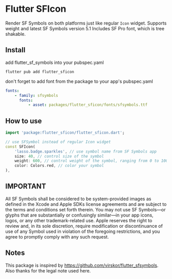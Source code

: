 # Flutter SFIcon

Render SF Symbols on both platforms just like regular `Icon` widget. Supports weight and latest SF Symbols version 5.1
Includes SF Pro font, which is tree shakable.

## Install

add flutter_sf_symbols into your pubspec.yaml

```
flutter pub add flutter_sficon
```

don't forget to add font from the package to your app's pubspec.yaml

```yaml
fonts:
    - family: sfsymbols
      fonts:
          - asset: packages/flutter_sficon/fonts/sfsymbols.ttf
```

## How to use

```dart
import 'package:flutter_sficon/flutter_sficon.dart';

// use SFSymbol instead of regular Icon widget
const SFIcon(
    'lasso.badge.sparkles', // use symbol name from SF Symbols app
    size: 40, // control size of the symbol
    weight: 600, // control weight of the symbol, ranging from 0 to 1000
    color: Colors.red, // color your symbol
),
```

## IMPORTANT

All SF Symbols shall be considered to be system-provided images as defined in the Xcode and Apple SDKs license agreements and are subject to the terms and conditions set forth therein. You may not use SF Symbols—or glyphs that are substantially or confusingly similar—in your app icons, logos, or any other trademark-related use. Apple reserves the right to review and, in its sole discretion, require modification or discontinuance of use of any Symbol used in violation of the foregoing restrictions, and you agree to promptly comply with any such request.

## Notes

This package is inspired by https://github.com/virskor/flutter_sfsymbols. Also thanks for the legal note used here.

